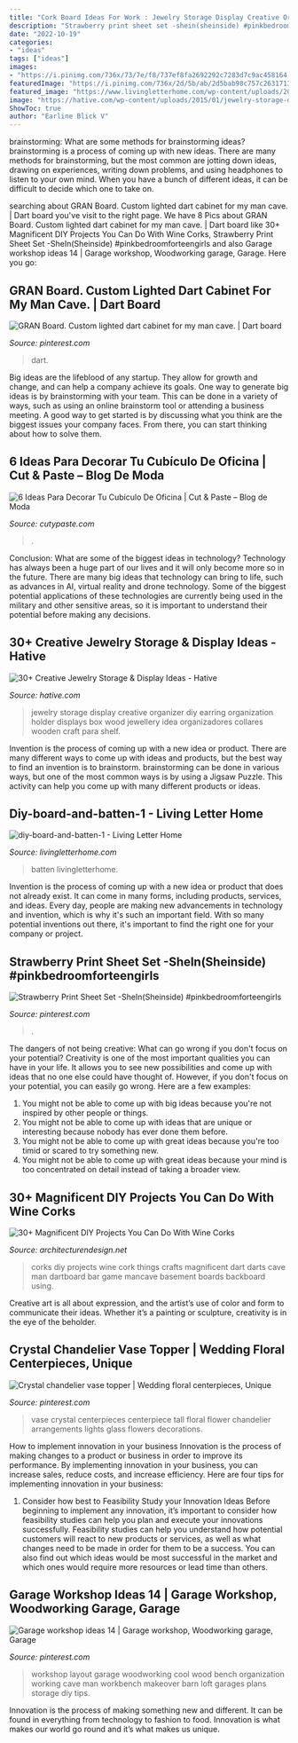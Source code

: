 ```yaml
---
title: "Cork Board Ideas For Work : Jewelry Storage Display Creative Organizer Diy Earring Organization Holder Displays Box Wood Jewellery Idea Organizadores Collares Wooden Craft Para Shelf"
description: "Strawberry print sheet set -shein(sheinside) #pinkbedroomforteengirls"
date: "2022-10-19"
categories:
- "ideas"
tags: ["ideas"]
images:
- "https://i.pinimg.com/736x/73/7e/f8/737ef8fa2692292c7283d7c9ac458164.jpg"
featuredImage: "https://i.pinimg.com/736x/2d/5b/ab/2d5bab98c757c26317130d8ed0b96e0a.jpg"
featured_image: "https://www.livingletterhome.com/wp-content/uploads/2018/02/diy-board-and-batten-1.jpg"
image: "https://hative.com/wp-content/uploads/2015/01/jewelry-storage-display-ideas/25-jewelry-storage-display-ideas.jpg"
ShowToc: true
author: "Earline Blick V"
---
```



brainstorming: What are some methods for brainstorming ideas?
brainstorming is a process of coming up with new ideas. There are many methods for brainstorming, but the most common are jotting down ideas, drawing on experiences, writing down problems, and using headphones to listen to your own mind. When you have a bunch of different ideas, it can be difficult to decide which one to take on.

	

		
searching about GRAN Board. Custom lighted dart cabinet for my man cave. | Dart board you've visit to the right page. We have 8 Pics about GRAN Board. Custom lighted dart cabinet for my man cave. | Dart board like 30+ Magnificent DIY Projects You Can Do With Wine Corks, Strawberry Print Sheet Set -SheIn(Sheinside) #pinkbedroomforteengirls and also Garage workshop ideas 14 | Garage workshop, Woodworking garage, Garage. Here you go:
		
    
## GRAN Board. Custom Lighted Dart Cabinet For My Man Cave. | Dart Board

<img loading=lazy src="https://i.pinimg.com/736x/2d/5b/ab/2d5bab98c757c26317130d8ed0b96e0a.jpg" onerror="this.onerror=null;this.src='https://tse2.mm.bing.net/th?id=OIP.iNDuACPcoU1-1un2gJ7nrQHaJ3&amp;pid=15.1';" alt="GRAN Board. Custom lighted dart cabinet for my man cave. | Dart board">

_Source: pinterest.com_

>dart. 

	

Big ideas are the lifeblood of any startup. They allow for growth and change, and can help a company achieve its goals. One way to generate big ideas is by brainstorming with your team. This can be done in a variety of ways, such as using an online brainstorm tool or attending a business meeting. A good way to get started is by discussing what you think are the biggest issues your company faces. From there, you can start thinking about how to solve them.

    
## 6 Ideas Para Decorar Tu Cubículo De Oficina | Cut &amp; Paste – Blog De Moda

<img loading=lazy src="https://www.cutypaste.com/wp-content/uploads/2016/12/bb4.jpg" onerror="this.onerror=null;this.src='https://tse2.mm.bing.net/th?id=OIP.Tjp1NsGw5_UrS5MyRzf1pwHaLG&amp;pid=15.1';" alt="6 Ideas Para Decorar Tu Cubículo De Oficina | Cut &amp; Paste – Blog de Moda">

_Source: cutypaste.com_

>. 

	

Conclusion: What are some of the biggest ideas in technology?
Technology has always been a huge part of our lives and it will only become more so in the future. There are many big ideas that technology can bring to life, such as advances in AI, virtual reality and drone technology. Some of the biggest potential applications of these technologies are currently being used in the military and other sensitive areas, so it is important to understand their potential before making any decisions.

    
## 30+ Creative Jewelry Storage &amp; Display Ideas - Hative

<img loading=lazy src="https://hative.com/wp-content/uploads/2015/01/jewelry-storage-display-ideas/25-jewelry-storage-display-ideas.jpg" onerror="this.onerror=null;this.src='https://tse3.mm.bing.net/th?id=OIP.2d8TlFESoVRosgNBgj1dKQHaJ4&amp;pid=15.1';" alt="30+ Creative Jewelry Storage &amp; Display Ideas - Hative">

_Source: hative.com_

>jewelry storage display creative organizer diy earring organization holder displays box wood jewellery idea organizadores collares wooden craft para shelf. 

	

Invention is the process of coming up with a new idea or product. There are many different ways to come up with ideas and products, but the best way to find an invention is to brainstorm. brainstorming can be done in various ways, but one of the most common ways is by using a Jigsaw Puzzle. This activity can help you come up with many different products or ideas.

    
## Diy-board-and-batten-1 - Living Letter Home

<img loading=lazy src="https://www.livingletterhome.com/wp-content/uploads/2018/02/diy-board-and-batten-1.jpg" onerror="this.onerror=null;this.src='https://tse3.mm.bing.net/th?id=OIP.5gybpEmcrHCZ1caKRI4eogHaLH&amp;pid=15.1';" alt="diy-board-and-batten-1 - Living Letter Home">

_Source: livingletterhome.com_

>batten livingletterhome. 

	

Invention is the process of coming up with a new idea or product that does not already exist. It can come in many forms, including products, services, and ideas. Every day, people are making new advancements in technology and invention, which is why it's such an important field. With so many potential inventions out there, it's important to find the right one for your company or project.

    
## Strawberry Print Sheet Set -SheIn(Sheinside) #pinkbedroomforteengirls

<img loading=lazy src="https://i.pinimg.com/736x/74/44/1c/74441cf9c74e066178f45de914ca5421.jpg" onerror="this.onerror=null;this.src='https://tse3.mm.bing.net/th?id=OIP.wlWdwUcZsiTwhQWUAd5DyQHaJ3&amp;pid=15.1';" alt="Strawberry Print Sheet Set -SheIn(Sheinside) #pinkbedroomforteengirls">

_Source: pinterest.com_

>. 

	

The dangers of not being creative: What can go wrong if you don't focus on your potential?
Creativity is one of the most important qualities you can have in your life. It allows you to see new possibilities and come up with ideas that no one else could have thought of. However, if you don't focus on your potential, you can easily go wrong. Here are a few examples: 
1) You might not be able to come up with big ideas because you're not inspired by other people or things. 
2) You might not be able to come up with ideas that are unique or interesting because nobody has ever done them before. 
3) You might not be able to come up with great ideas because you're too timid or scared to try something new. 
4) You might not be able to come up with great ideas because your mind is too concentrated on detail instead of taking a broader view.

    
## 30+ Magnificent DIY Projects You Can Do With Wine Corks

<img loading=lazy src="http://cdn.architecturendesign.net/wp-content/uploads/2015/07/AD-DIY-Projects-You-Can-Do-With-Corks-16.jpg" onerror="this.onerror=null;this.src='https://tse1.mm.bing.net/th?id=OIP.PqrdqQC_LHKEHS91SeuXhAHaLU&amp;pid=15.1';" alt="30+ Magnificent DIY Projects You Can Do With Wine Corks">

_Source: architecturendesign.net_

>corks diy projects wine cork things crafts magnificent dart darts cave man dartboard bar game mancave basement boards backboard using. 

	

Creative art is all about expression, and the artist’s use of color and form to communicate their ideas. Whether it’s a painting or sculpture, creativity is in the eye of the beholder.

    
## Crystal Chandelier Vase Topper | Wedding Floral Centerpieces, Unique

<img loading=lazy src="https://i.pinimg.com/736x/73/7e/f8/737ef8fa2692292c7283d7c9ac458164.jpg" onerror="this.onerror=null;this.src='https://tse4.mm.bing.net/th?id=OIP.ODKBzxXMO9ZQPypI1b6ecwHaLH&amp;pid=15.1';" alt="Crystal chandelier vase topper | Wedding floral centerpieces, Unique">

_Source: pinterest.com_

>vase crystal centerpieces centerpiece tall floral flower chandelier arrangements lights glass flowers decorations. 

	

How to implement innovation in your business
Innovation is the process of making changes to a product or business in order to improve its performance. By implementing innovation in your business, you can increase sales, reduce costs, and increase efficiency. Here are four tips for implementing innovation in your business:
1. Consider how best to Feasibility Study your Innovation Ideas
Before beginning to implement any innovation, it’s important to consider how feasibility studies can help you plan and execute your innovations successfully. Feasibility studies can help you understand how potential customers will react to new products or services, as well as what changes need to be made in order for them to be a success. You can also find out which ideas would be most successful in the market and which ones would require more resources or lead time than others.


    
## Garage Workshop Ideas 14 | Garage Workshop, Woodworking Garage, Garage

<img loading=lazy src="https://i.pinimg.com/736x/4a/05/3e/4a053ef25e2ae26d23b4b9d9e4c840ec.jpg" onerror="this.onerror=null;this.src='https://tse1.mm.bing.net/th?id=OIP.BoXmZz-GjrT0-txMHjkKyQHaJ4&amp;pid=15.1';" alt="Garage workshop ideas 14 | Garage workshop, Woodworking garage, Garage">

_Source: pinterest.com_

>workshop layout garage woodworking cool wood bench organization working cave man workbench makeover barn loft garages plans storage diy tips. 

	

Innovation is the process of making something new and different. It can be found in everything from technology to fashion to food. Innovation is what makes our world go round and it’s what makes us unique.

